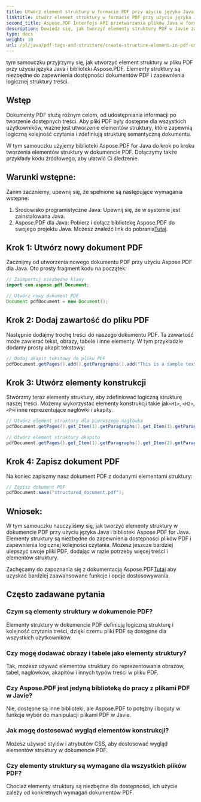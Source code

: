 ```yaml
---
title: Utwórz element struktury w formacie PDF przy użyciu języka Java
linktitle: Utwórz element struktury w formacie PDF przy użyciu języka Java
second_title: Aspose.PDF Interfejs API przetwarzania plików Java w formacie Java
description: Dowiedz się, jak tworzyć elementy struktury PDF w Javie za pomocą Aspose.PDF. Zwiększ dostępność plików PDF i logiczny przepływ treści.
type: docs
weight: 10
url: /pl/java/pdf-tags-and-structure/create-structure-element-in-pdf-using-java/
---
```

tym samouczku przyjrzymy się, jak utworzyć element struktury w pliku PDF przy użyciu języka Java i biblioteki Aspose.PDF. Elementy struktury są niezbędne do zapewnienia dostępności dokumentów PDF i zapewnienia logicznej struktury treści.

## Wstęp

Dokumenty PDF służą różnym celom, od udostępniania informacji po tworzenie dostępnych treści. Aby pliki PDF były dostępne dla wszystkich użytkowników, ważne jest utworzenie elementów struktury, które zapewnią logiczną kolejność czytania i zdefiniują strukturę semantyczną dokumentu.

W tym samouczku użyjemy biblioteki Aspose.PDF for Java do krok po kroku tworzenia elementów struktury w dokumencie PDF. Dołączymy także przykłady kodu źródłowego, aby ułatwić Ci śledzenie.

## Warunki wstępne:
Zanim zaczniemy, upewnij się, że spełnione są następujące wymagania wstępne:

1. Środowisko programistyczne Java: Upewnij się, że w systemie jest zainstalowana Java.
2.  Aspose.PDF dla Java: Pobierz i dołącz bibliotekę Aspose.PDF do swojego projektu Java. Możesz znaleźć link do pobrania[Tutaj](https://releases.aspose.com/pdf/java/).

## Krok 1: Utwórz nowy dokument PDF
Zacznijmy od utworzenia nowego dokumentu PDF przy użyciu Aspose.PDF dla Java. Oto prosty fragment kodu na początek:

```java
// Zaimportuj niezbędne klasy
import com.aspose.pdf.Document;

// Utwórz nowy dokument PDF
Document pdfDocument = new Document();
```

## Krok 2: Dodaj zawartość do pliku PDF
Następnie dodajmy trochę treści do naszego dokumentu PDF. Ta zawartość może zawierać tekst, obrazy, tabele i inne elementy. W tym przykładzie dodamy prosty akapit tekstowy:

```java
// Dodaj akapit tekstowy do pliku PDF
pdfDocument.getPages().add().getParagraphs().add("This is a sample text paragraph.");
```

## Krok 3: Utwórz elementy konstrukcji
 Stwórzmy teraz elementy struktury, aby zdefiniować logiczną strukturę naszej treści. Możemy wykorzystać elementy konstrukcji takie jak`<H1>`, `<H2>`, `<P>`i inne reprezentujące nagłówki i akapity.

```java
// Utwórz element struktury dla pierwszego nagłówka
pdfDocument.getPages().get_Item(1).getParagraphs().get_Item(1).getParagraphInfo().setStructureElementName("H1");

// Utwórz element struktury akapitu
pdfDocument.getPages().get_Item(1).getParagraphs().get_Item(2).getParagraphInfo().setStructureElementName("P");
```

## Krok 4: Zapisz dokument PDF
Na koniec zapiszmy nasz dokument PDF z dodanymi elementami struktury:

```java
// Zapisz dokument PDF
pdfDocument.save("structured_document.pdf");
```

## Wniosek:
W tym samouczku nauczyliśmy się, jak tworzyć elementy struktury w dokumencie PDF przy użyciu języka Java i biblioteki Aspose.PDF for Java. Elementy struktury są niezbędne do zapewnienia dostępności plików PDF i zapewnienia logicznej kolejności czytania. Możesz jeszcze bardziej ulepszyć swoje pliki PDF, dodając w razie potrzeby więcej treści i elementów struktury.

Zachęcamy do zapoznania się z dokumentacją Aspose.PDF[Tutaj](https://reference.aspose.com/pdf/java/) aby uzyskać bardziej zaawansowane funkcje i opcje dostosowywania.

## Często zadawane pytania

### Czym są elementy struktury w dokumencie PDF?

Elementy struktury w dokumencie PDF definiują logiczną strukturę i kolejność czytania treści, dzięki czemu pliki PDF są dostępne dla wszystkich użytkowników.

### Czy mogę dodawać obrazy i tabele jako elementy struktury?

Tak, możesz używać elementów struktury do reprezentowania obrazów, tabel, nagłówków, akapitów i innych typów treści w pliku PDF.

### Czy Aspose.PDF jest jedyną biblioteką do pracy z plikami PDF w Javie?

Nie, dostępne są inne biblioteki, ale Aspose.PDF to potężny i bogaty w funkcje wybór do manipulacji plikami PDF w Javie.

### Jak mogę dostosować wygląd elementów konstrukcji?

Możesz używać stylów i atrybutów CSS, aby dostosować wygląd elementów struktury w dokumencie PDF.

### Czy elementy struktury są wymagane dla wszystkich plików PDF?

Chociaż elementy struktury są niezbędne dla dostępności, ich użycie zależy od konkretnych wymagań dokumentów PDF.